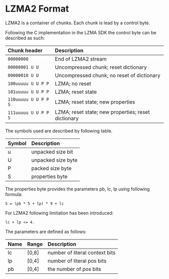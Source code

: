# LZMA2 Format

LZMA2 is a container of chunks. Each chunk is lead by a control byte.

Following the C implementation in the LZMA SDK the control byte can be
described as such:

Chunk header         | Description
:------------------- | :--------------------------------------------------
`00000000`           | End of LZMA2 stream
`00000001 U U`       | Uncompressed chunk; reset dictionary
`00000010 U U`       | Uncompressed chunk; no reset of dictionary
`100uuuuu U U P P`   | LZMA; no reset
`101uuuuu U U P P`   | LZMA; reset state
`110uuuuu U U P P S` | LZMA; reset state; new properties
`111uuuuu U U P P S` | LZMA; reset state; new properties; reset dictionary

The symbols used are described by following table.

Symbol | Description
:----- | :-----------------
u      | unpacked size bit
U      | unpacked size byte
P      | packed size byte
S      | properties byte

The properties byte provides the parameters pb, lc, lp using following
formula:

    S = (pb * 5 + lp) * 9 + lc

For LZMA2 following limitation has been introduced:

    lc + lp <= 4.

The parameters are defined as follows:

Name  | Range  | Description
:---- | :----- | :------------------------------
lc    | [0,8]  | number of literal context bits
lp    | [0,4]  | number of literal pos bits
pb    | [0,4]  | the number of pos bits
